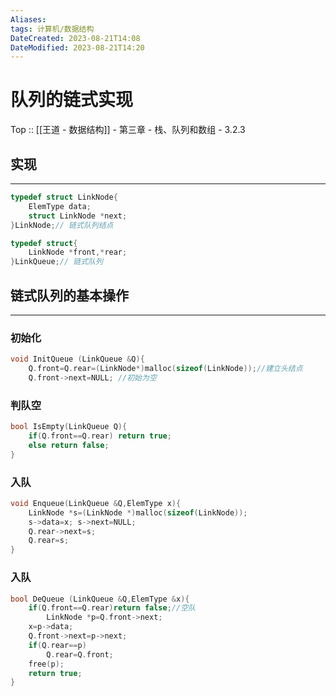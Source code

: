 ```yaml
---
Aliases: 
tags: 计算机/数据结构 
DateCreated: 2023-08-21T14:08
DateModified: 2023-08-21T14:20
---
```

# 队列的链式实现

Top :: [[王道 - 数据结构]] - 第三章 - 栈、队列和数组 - 3.2.3

## 实现
---

```cpp
typedef struct LinkNode{
	ElemType data;
	struct LinkNode *next;
}LinkNode;// 链式队列结点

typedef struct{
	LinkNode *front,*rear;
}LinkQueue;// 链式队列
```

## 链式队列的基本操作
---
### 初始化

```cpp
void InitQueue (LinkQueue &Q){
	Q.front=Q.rear=(LinkNode*)malloc(sizeof(LinkNode));//建立头结点
	Q.front->next=NULL; //初始为空
```

### 判队空

```cpp
bool IsEmpty(LinkQueue Q){
	if(Q.front==Q.rear) return true;
	else return false;
}
```

### 入队

```cpp
void Enqueue(LinkQueue &Q,ElemType x){
	LinkNode *s=(LinkNode *)malloc(sizeof(LinkNode));
	s->data=x; s->next=NULL;
	Q.rear->next=s;
	Q.rear=s;
}
```

### 入队

```cpp
bool DeQueue (LinkQueue &Q,ElemType &x){
	if(Q.front==Q.rear)return false;//空队
		LinkNode *p=Q.front->next;
	x=p->data;
	Q.front->next=p->next;
	if(Q.rear==p)
		Q.rear=Q.front;
	free(p);
	return true;
}
```
